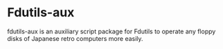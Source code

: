 # Fdutils-aux

fdutils-aux is an auxiliary script package for Fdutils to operate any floppy disks of Japanese retro computers more easily.
